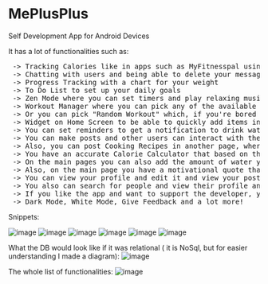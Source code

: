 # MePlusPlus

Self Development App for Android Devices

It has a lot of functionalities such as: 
<pre>
 -> Tracking Calories like in apps such as MyFitnesspal using NutritionixApi
 -> Chatting with users and being able to delete your messages if you make mistakes. Also at the top there will be a conversation that only you can see where you can write down notes
 -> Progress Tracking with a chart for your weight
 -> To Do List to set up your daily goals
 -> Zen Mode where you can set timers and play relaxing music in order to meditate, with sound at the end to tell you that the meditation is over
 -> Workout Manager where you can pick any of the available Workout Splits, and for each split you'll have a list of exercises. You have a timer that you can start for each working set and if you don't know the exercise, you can just tap on it and it will redirect you to 'MuscleWiki.com' where you'll see all instructions for that specific exercise. 
 -> Or you can pick "Random Workout" which, if you're bored of your current workout, will just make a Full Body Split Workout with different exercises each time.
 -> Widget on Home Screen to be able to quickly add items in your food tracking part, without having to go through multiple screens
 -> You can set reminders to get a notification to drink water every 60 minutes.
 -> You can make posts and other users can interact with them by liking and commenting on them, and each user has the option to delete his comments if he wishes
 -> Also, you can post Cooking Recipes in another page, where users can only see your recipes and have an interactive view ( they are able to zoom in into the recipe photo )
 -> You have an accurate Calorie Calculator that based on the information you put in, it gives you a chart telling you how much of every macronutrient and how many calories you should eat, and you can save them on the main page, to be able to see them every day and be able to track macros appropriately.
 -> On the main pages you can also add the amount of water you drank in a day, with 200 ml ( a glass of water ) increments, and you can set up a desired amount of water to drink per day and it will be saved , and you will see it every time you enter the app and also how much you have to drink to achieve that , the same goes for calorie and macro tracking.
 -> Also, on the main page you have a motivational quote that changes based on a timer that keeps running even if you close the app so you won't see the same quote twice.
 -> You can view your profile and edit it and view your posts, with the ability to zoom on them. Also you can delete any individual post if you don't like it anymore.
 -> You also can search for people and view their profile and start a conversation with them
 -> If you like the app and want to support the developer, you have the option to enable ads that will only be displayed on the main screen and won't affect the user experience, or you can turn them off if you don't want them.
 -> Dark Mode, White Mode, Give Feedback and a lot more!
</pre>



Snippets:

![image](https://user-images.githubusercontent.com/76866499/230609433-3752dd75-25c5-45e3-a318-0900cb75d6c4.png)
![image](https://user-images.githubusercontent.com/76866499/230609454-573dc265-959a-40d3-850e-7fcc9cdc24f4.png)
![image](https://user-images.githubusercontent.com/76866499/230609465-eff63277-4359-4cff-89a7-e5fe9353d9f1.png)
![image](https://user-images.githubusercontent.com/76866499/230609567-4534d6c6-fbf0-489a-bf41-32459b44f3b9.png)
![image](https://user-images.githubusercontent.com/76866499/230609573-8bd6fa73-f2e9-4f12-b90b-42310ec77094.png)
![image](https://user-images.githubusercontent.com/76866499/230609891-beb7d9c2-34fe-475e-8d3f-1f6887cccd63.png)



What the DB would look like if it was relational ( it is NoSql, but for easier understanding I made a diagram):
![image](https://user-images.githubusercontent.com/76866499/230609741-2ae48a64-c9aa-4f4c-b5d1-225fb11ee99f.png)


The whole list of functionalities:
![image](https://user-images.githubusercontent.com/76866499/230609819-6bb07c3a-9eb5-4bbf-a796-7c57489f31c4.png)


